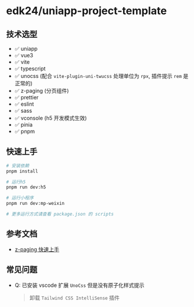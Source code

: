 # edk24/uniapp-project-template

## 技术选型

- ✅ uniapp
- ✅ vue3
- ✅ vite
- ✅ typescript
- ✅ unocss (配合 `vite-plugin-uni-twucss` 处理单位为 `rpx`, 插件提示 `rem` 是正常的)
- ✅ z-paging (分页组件)
- ✅ prettier
- ✅ eslint
- ✅ sass
- ✅ vconsole (h5 开发模式生效)
- ✅ pinia
- ✅ pnpm

## 快速上手

```bash
# 安装依赖
pnpm install

# 运行h5
pnpm run dev:h5

# 运行小程序
pnpm run dev:mp-weixin

# 更多运行方式请查看 package.json 的 scripts
```

## 参考文档

- [z-paging 快速上手](https://z-paging.zxlee.cn/start/intro.html)

## 常见问题

- Q: 已安装 vscode 扩展 `UnoCss` 但是没有原子化样式提示
    > 卸载 `Tailwind CSS IntelliSense` 插件
